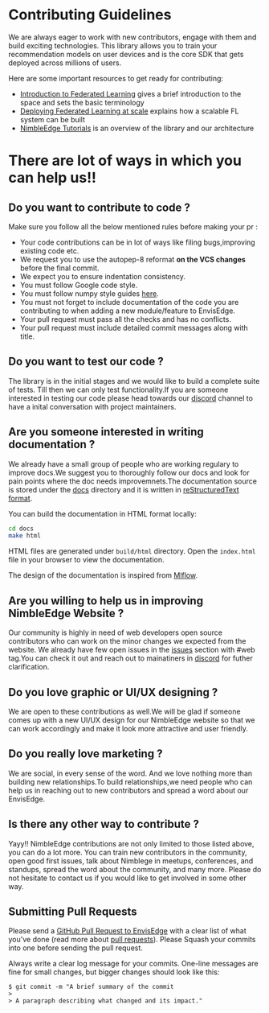 # Contributing Guidelines

We are always eager to work with new contributors, engage with them and build exciting technologies. 
This library allows you to train your recommendation models on user devices and is the core SDK that gets deployed across millions of users.

Here are some important resources to get ready for contributing:

  * [Introduction to Federated Learning](https://arxiv.org/abs/1602.05629) gives a brief introduction to the space and sets the basic terminology
  * [Deploying Federated Learning at scale](https://arxiv.org/abs/1902.01046) explains how a scalable FL system can be built 
  * [NimbleEdge Tutorials](./docs) is an overview of the library and our architecture
  
# There are lot of ways in which you can help us!!

## Do you want to contribute to code ?
Make sure you follow all the below mentioned rules before making your pr :
* Your code contributions can be in lot of ways like filing bugs,improving existing code etc.
* We request you to use the autopep-8 reformat **on the VCS changes** before the final commit.
* We expect you to ensure indentation consistency.
* You must follow Google code style.
* You must follow numpy style guides [here](https://numpydoc.readthedocs.io/en/latest/format.html).
* You must not forget to include documentation of the code you are contributing to when adding a new module/feature to EnvisEdge.
* Your pull request must pass all the checks and has no conflicts.
* Your pull request must include detailed commit messages along with title.

## Do you want to test our code ?

The library is in the initial stages and we would like to build a complete suite of tests. Till then we can only test functionality.If you are someone interested in testing our code please head towards our [discord](https://nimbleedge.ai/discord) channel to have a inital conversation with project maintainers.

## Are you someone interested in writing documentation ?
We already have a small group of people who are working regulary to improve docs.We suggest you to thoroughly follow our docs and look for pain points where the doc needs improvemnets.The documentation source is stored under the [docs](./docs) directory and it is written in [reStructuredText format](http://www.sphinx-doc.org/en/master/usage/restructuredtext/index.html).

You can build the documentation in HTML format locally:

```bash
cd docs
make html
```

HTML files are generated under `build/html` directory. Open the `index.html` file in your browser to view the documentation.

The design of the documentation is inspired from [Mlflow](https://mlflow.org/docs/latest/).

## Are you willing to help us in improving NimbleEdge Website ?
Our community is highly in need of web developers open source contributors who can work on the minor changes we expected from the website. We already have few open issues in the [issues](https://github.com/NimbleEdge/EnvisEdge/issues) section with #web tag.You can check it out and reach out to mainatiners in [discord](https://nimbleedge.ai/discord) for futher clarification.

## Do you love graphic or UI/UX designing ?
We are open to these contributions as well.We will be glad if someone comes up with a new UI/UX design for our NimbleEdge website so that we can work accordingly and make it look more attractive and user friendly.

## Do you really love marketing ?
We are social, in every sense of the word. And we love nothing more than building new relationships.To build relationships,we need people who
can help us in reaching out to new contributors and spread a word about our EnvisEdge.

## Is there any other way to contribute ?
Yayy!! NimbleEdge contributions are not only limited to those listed above, you can do a lot more. You can train new contributors in the community, open good first issues, talk about Nimblege in meetups, conferences, and standups, spread the word about the community, and many more.
Please do not hesitate to contact us if you would like to get involved in some other way.

## Submitting Pull Requests

Please send a [GitHub Pull Request to EnvisEdge](https://github.com/NimbleEdge/EnvisEdge) with a clear list of what you've done (read more about [pull requests](http://help.github.com/pull-requests/)). 
Please Squash your commits into one before sending the pull request. 

Always write a clear log message for your commits. One-line messages are fine for small changes, but bigger changes should look like this:

    $ git commit -m "A brief summary of the commit
    > 
    > A paragraph describing what changed and its impact."

